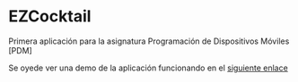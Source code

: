# EZCocktail
Primera aplicación para la asignatura Programación de Dispositivos Móviles [PDM]


Se oyede ver una demo de la aplicación funcionando en el [siguiente enlace](https://drive.google.com/file/d/1d715hg7SPhX9k8rMmLD5tZHMv5plvHEd/view?usp=sharing)

